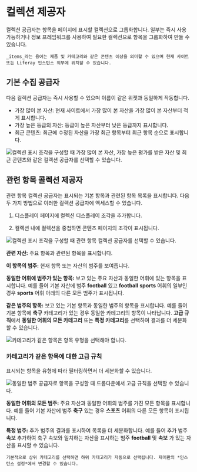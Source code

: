 # 컬렉션 제공자

컬렉션 공급자는 항목을 페이지에 표시할 컬렉션으로 그룹화합니다. 일부는 즉시 사용 가능하거나 정보 프레임워크를 사용하여 필요한 컬렉션으로 항목을 그룹화하여 만들 수 있습니다.

```{note}
_items_라는 용어는 제품 및 카테고리와 같은 콘텐츠 이상을 의미할 수 있으며 현재 사이트 또는 Liferay 인스턴스 외부에 위치할 수 있습니다.
```

## 기본 수집 공급자

다음 컬렉션 공급자는 즉시 사용할 수 있으며 이름이 같은 위젯과 동일하게 작동합니다.

* 가장 많이 본 자산: 현재 사이트에서 가장 많이 본 자산을 가장 많이 본 자산부터 적게 표시합니다.
* 가장 높은 등급의 자산: 등급이 높은 자산부터 낮은 등급까지 표시합니다.
* 최근 콘텐츠: 최근에 수정된 자산을 가장 최근 항목부터 최근 항목 순으로 표시합니다.

![컬렉션 표시 조각을 구성할 때 가장 많이 본 자산, 가장 높은 평가를 받은 자산 및 최근 콘텐츠와 같은 컬렉션 공급자를 선택할 수 있습니다.](./collection-providers/01.png)

## 관련 항목 콜렉션 제공자

관련 항목 컬렉션 공급자는 표시되는 기본 항목과 관련된 항목 목록을 표시합니다. 다음 두 가지 방법으로 이러한 컬렉션 공급자에 액세스할 수 있습니다.

1. 디스플레이 페이지에 컬렉션 디스플레이 조각을 추가합니다.

1. 컬렉션 내에 컬렉션을 중첩하면 콘텐츠 페이지의 조각이 표시됩니다.

![컬렉션 표시 조각을 구성할 때 관련 항목 컬렉션 공급자를 선택할 수 있습니다.](./collection-providers/02.png)

**관련 자산:** 주요 항목과 관련된 항목을 표시합니다.

**이 항목의 범주:** 현재 항목 또는 자산의 범주를 보여줍니다.

**동일한 어휘에 범주가 있는 항목:** 보고 있는 주요 자산과 동일한 어휘에 있는 항목을 표시합니다. 예를 들어 기본 자산에 범주 **football** 있고 **football** **sports** 어휘의 일부인 경우 **sports** 어휘 아래의 다른 모든 범주가 표시됩니다.

**같은 범주의 항목:** 보고 있는 기본 항목과 동일한 범주의 항목을 표시합니다. 예를 들어 기본 항목에 **축구** 카테고리가 있는 경우 동일한 카테고리의 항목이 나타납니다. **고급 규칙**에서 **동일한 어휘의 모든 카테고리** 또는 **특정 카테고리**를 선택하여 결과를 더 세분화할 수 있습니다.

![카테고리가 같은 항목은 항목 유형을 선택해야 합니다.](./collection-providers/04.png)

### 카테고리가 같은 항목에 대한 고급 규칙

표시되는 항목을 유형에 따라 필터링하면서 더 세분화할 수 있습니다.

![동일한 범주 공급자로 항목을 구성할 때 드롭다운에서 고급 규칙을 선택할 수 있습니다.](./collection-providers/03.png)

**동일한 어휘의 모든 범주:** 주요 자산과 동일한 어휘의 범주를 가진 모든 항목을 표시합니다. 예를 들어 기본 자산에 범주 **축구** 있는 경우 **스포츠** 어휘의 다른 모든 항목이 표시됩니다.

**특정 범주:** 추가 범주의 결과를 표시하여 목록을 더 세분화합니다. 예를 들어 추가 범주 **속보** 추가하여 축구 속보와 일치하는 자산을 표시하는 범주 **football** 및 **속보** 가 있는 자산을 표시할 수 있습니다.

```{tip}
기본적으로 상위 카테고리를 선택하면 하위 카테고리가 자동으로 선택됩니다. 제어판의 *인스턴스 설정*에서 변경할 수 있습니다.
```
